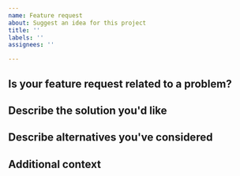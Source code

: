 ```yaml
---
name: Feature request
about: Suggest an idea for this project
title: ''
labels: ''
assignees: ''

---
```


## Is your feature request related to a problem?
<!-- Provide a clear and concise description of the problem. Example: "I'm always frustrated when..." -->


## Describe the solution you'd like
<!-- Provide a clear and concise description of what you want to happen -->


## Describe alternatives you've considered
<!-- Describe any alternative solutions or features you've considered -->


## Additional context
<!-- Add any other context or screenshots about the feature request here -->
